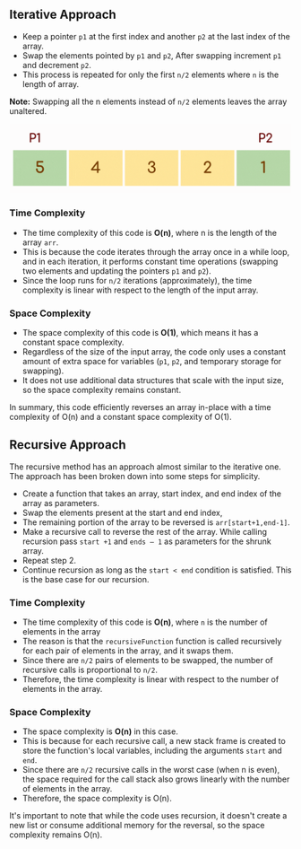 ## Iterative Approach

- Keep a pointer `p1` at the first index and another `p2` at the last index of the array. 
- Swap the elements pointed by `p1` and `p2`, After swapping increment `p1` and decrement `p2`.
- This process is repeated for only the first `n/2` elements where `n` is the length of array.

**Note:** Swapping all the n elements instead of `n/2` elements leaves the array unaltered.

![Alt text](image-1.png)

### Time Complexity
- The time complexity of this code is **O(n)**, where n is the length of the array `arr`. 
- This is because the code iterates through the array once in a while loop, and in each iteration, it performs constant time operations (swapping two elements and updating the pointers `p1` and `p2`).
-  Since the loop runs for `n/2` iterations (approximately), the time complexity is linear with respect to the length of the input array.

### Space Complexity
- The space complexity of this code is **O(1)**, which means it has a constant space complexity.
- Regardless of the size of the input array, the code only uses a constant amount of extra space for variables (`p1`, `p2`, and temporary storage for swapping).
- It does not use additional data structures that scale with the input size, so the space complexity remains constant.

In summary, this code efficiently reverses an array in-place with a time complexity of O(n) and a constant space complexity of O(1).

## Recursive Approach

The recursive method has an approach almost similar to the iterative one. The approach has been broken down into some steps for simplicity.

- Create a function that takes an array, start index, and end index of the array as parameters.
- Swap the elements present  at the start and end index, 
- The remaining portion of the array to be reversed is `arr[start+1,end-1]`. 
- Make a recursive call to reverse the rest of the array. While calling recursion pass `start +1`  and `ends – 1` as parameters for the shrunk array. 
- Repeat step 2.
- Continue recursion as long as the `start < end` condition is satisfied. This is the base case for our recursion.


### Time Complexity
- The time complexity of this code is **O(n)**, where `n` is the number of elements in the array
- The reason is that the `recursiveFunction` function is called recursively for each pair of elements in the array, and it swaps them. 
- Since there are `n/2` pairs of elements to be swapped, the number of recursive calls is proportional to `n/2`.
- Therefore, the time complexity is linear with respect to the number of elements in the array.

### Space Complexity
- The space complexity is **O(n)** in this case. 
- This is because for each recursive call, a new stack frame is created to store the function's local variables, including the arguments `start` and `end`. 
- Since there are `n/2` recursive calls in the worst case (when n is even), the space required for the call stack also grows linearly with the number of elements in the array.
- Therefore, the space complexity is O(n).

It's important to note that while the code uses recursion, it doesn't create a new list or consume additional memory for the reversal, so the space complexity remains O(n).
